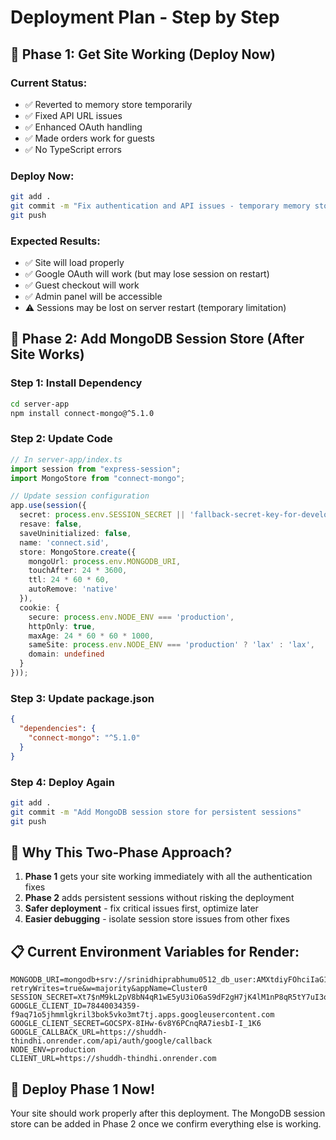 # Deployment Plan - Step by Step

## 🚀 **Phase 1: Get Site Working (Deploy Now)**

### **Current Status:**
- ✅ Reverted to memory store temporarily
- ✅ Fixed API URL issues
- ✅ Enhanced OAuth handling
- ✅ Made orders work for guests
- ✅ No TypeScript errors

### **Deploy Now:**
```bash
git add .
git commit -m "Fix authentication and API issues - temporary memory store"
git push
```

### **Expected Results:**
- ✅ Site will load properly
- ✅ Google OAuth will work (but may lose session on restart)
- ✅ Guest checkout will work
- ✅ Admin panel will be accessible
- ⚠️ Sessions may be lost on server restart (temporary limitation)

## 🔧 **Phase 2: Add MongoDB Session Store (After Site Works)**

### **Step 1: Install Dependency**
```bash
cd server-app
npm install connect-mongo@^5.1.0
```

### **Step 2: Update Code**
```typescript
// In server-app/index.ts
import session from "express-session";
import MongoStore from "connect-mongo";

// Update session configuration
app.use(session({
  secret: process.env.SESSION_SECRET || 'fallback-secret-key-for-development',
  resave: false,
  saveUninitialized: false,
  name: 'connect.sid',
  store: MongoStore.create({
    mongoUrl: process.env.MONGODB_URI,
    touchAfter: 24 * 3600,
    ttl: 24 * 60 * 60,
    autoRemove: 'native'
  }),
  cookie: {
    secure: process.env.NODE_ENV === 'production',
    httpOnly: true,
    maxAge: 24 * 60 * 60 * 1000,
    sameSite: process.env.NODE_ENV === 'production' ? 'lax' : 'lax',
    domain: undefined
  }
}));
```

### **Step 3: Update package.json**
```json
{
  "dependencies": {
    "connect-mongo": "^5.1.0"
  }
}
```

### **Step 4: Deploy Again**
```bash
git add .
git commit -m "Add MongoDB session store for persistent sessions"
git push
```

## 🎯 **Why This Two-Phase Approach?**

1. **Phase 1** gets your site working immediately with all the authentication fixes
2. **Phase 2** adds persistent sessions without risking the deployment
3. **Safer deployment** - fix critical issues first, optimize later
4. **Easier debugging** - isolate session store issues from other fixes

## 📋 **Current Environment Variables for Render:**

```
MONGODB_URI=mongodb+srv://srinidhiprabhumu0512_db_user:AMXtdiyFOhciIaG1@cluster0.gywbz3m.mongodb.net/?retryWrites=true&w=majority&appName=Cluster0
SESSION_SECRET=Xt7$nM9kL2pV8bN4qR1wE5yU3iO6aS9dF2gH7jK4lM1nP8qR5tY7uI3oA6sD9fG2
GOOGLE_CLIENT_ID=78440034359-f9aq71o5jhmmlgkril3bok5vko3mt7tj.apps.googleusercontent.com
GOOGLE_CLIENT_SECRET=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
GOOGLE_CALLBACK_URL=https://shuddh-thindhi.onrender.com/api/auth/google/callback
NODE_ENV=production
CLIENT_URL=https://shuddh-thindhi.onrender.com
```

## 🚨 **Deploy Phase 1 Now!**

Your site should work properly after this deployment. The MongoDB session store can be added in Phase 2 once we confirm everything else is working.